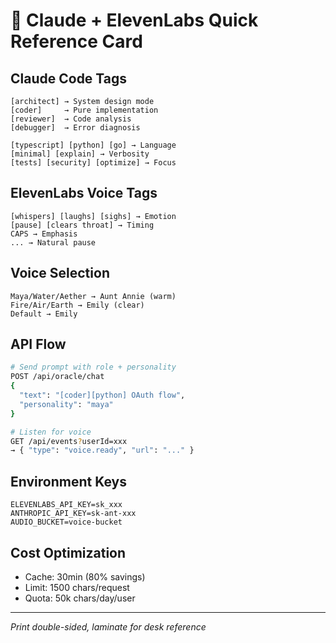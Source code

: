 # 🎯 Claude + ElevenLabs Quick Reference Card

## Claude Code Tags
```
[architect] → System design mode
[coder]     → Pure implementation
[reviewer]  → Code analysis
[debugger]  → Error diagnosis

[typescript] [python] [go] → Language
[minimal] [explain] → Verbosity
[tests] [security] [optimize] → Focus
```

## ElevenLabs Voice Tags
```
[whispers] [laughs] [sighs] → Emotion
[pause] [clears throat] → Timing
CAPS → Emphasis
... → Natural pause
```

## Voice Selection
```
Maya/Water/Aether → Aunt Annie (warm)
Fire/Air/Earth → Emily (clear)
Default → Emily
```

## API Flow
```bash
# Send prompt with role + personality
POST /api/oracle/chat
{
  "text": "[coder][python] OAuth flow",
  "personality": "maya"
}

# Listen for voice
GET /api/events?userId=xxx
→ { "type": "voice.ready", "url": "..." }
```

## Environment Keys
```
ELEVENLABS_API_KEY=sk_xxx
ANTHROPIC_API_KEY=sk-ant-xxx
AUDIO_BUCKET=voice-bucket
```

## Cost Optimization
- Cache: 30min (80% savings)
- Limit: 1500 chars/request
- Quota: 50k chars/day/user

---
*Print double-sided, laminate for desk reference*